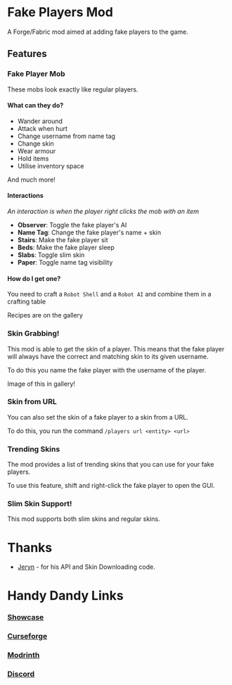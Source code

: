 # Fake Players Mod
A Forge/Fabric mod aimed at adding fake players to the game.

## Features
### Fake Player Mob
These mobs look exactly like regular players.

#### What can they do?
- Wander around
- Attack when hurt
- Change username from name tag
- Change skin
- Wear armour
- Hold items
- Utilise inventory space

And much more!

#### Interactions

*An interaction is when the player right clicks the mob with an item*

- **Observer**: Toggle the fake player's AI
- **Name Tag**: Change the fake player's name + skin
- **Stairs**: Make the fake player sit
- **Beds**: Make the fake player sleep
- **Slabs**: Toggle slim skin
- **Paper**: Toggle name tag visibility

#### How do I get one?
You need to craft a ```Robot Shell``` and a ```Robot AI``` and combine them in a crafting table

Recipes are on the gallery

### Skin Grabbing!
This mod is able to get the skin of a player.
This means that the fake player will always have the correct and matching skin to its given username.

To do this you name the fake player with the username of the player.

Image of this in gallery!

### Skin from URL

You can also set the skin of a fake player to a skin from a URL.

To do this, you run the command ```/players url <entity> <url>```

### Trending Skins

The mod provides a list of trending skins that you can use for your fake players.

To use this feature, shift and right-click the fake player to open the GUI.

### Slim Skin Support!
This mod supports both slim skins and regular skins.

# Thanks

- [Jeryn](https://modrinth.com/user/Jeryn/) - for his API and Skin Downloading code.

# Handy Dandy Links
### [Showcase](https://www.youtube.com/watch?v=O5BO6fA41n0)
### [Curseforge](https://www.curseforge.com/minecraft/mc-mods/fake-player)
### [Modrinth](https://modrinth.com/mod/fake-players)
### [Discord](https://discord.gg/ZgssqpUMHS)
